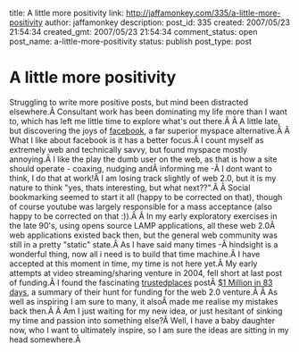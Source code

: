 title: A little more positivity
link: http://jaffamonkey.com/335/a-little-more-positivity
author: jaffamonkey
description: 
post_id: 335
created: 2007/05/23 21:54:34
created_gmt: 2007/05/23 21:54:34
comment_status: open
post_name: a-little-more-positivity
status: publish
post_type: post

# A little more positivity

Struggling to write more positive posts, but mind been distracted elsewhere.Â Consultant work has been dominating my life more than I want to, which has left me little time to explore what's out there.Â Â A little late, but discovering the joys of [facebook](http://www.facebook.com), a far superior myspace alternative.Â Â What I like about facebook is it has a better focus.Â I count myself as extremely web and technically savvy, but found myspace mostly annoying.Â I like the play the dumb user on the web, as that is how a site should operate - coaxing, nudging andÂ informing me -Â I dont want to think, I do that at work!Â I am losing track slightly of web 2.0, but it is my nature to think "yes, thats interesting, but what next??".Â Â Social bookmarking seemed to start it all (happy to be corrected on that), though of course youtube was largely responsible for a mass acceptance (also happy to be corrected on that :)).Â Â In my early exploratory exercises in the late 90's, using opens source LAMP applications, all these web 2.0Â web applications existed back then, but the general web community was still in a pretty "static" state.Â As I have said many times -Â hindsight is a wonderful thing, now all i need is to build that time machine.Â I have accepted at this moment in time, my time is not here yet.Â My early attempts at video streaming/sharing venture in 2004, fell short at last post of funding.Â I found the fascinating [trustedplaces](http://trustedplaces.com) postÂ [$1 Million in 83 days](http://trustedplaces.com/blog/2007/05/13/keeping-you-posted/), a summary of their hunt for funding for the web 2.0 venture.Â Â As well as inspiring I am sure to many, it alsoÂ made me realise my mistakes back then.Â Â Am I just waiting for my new idea, or just hesitant of sinking my time and passion into something else?Â Well, I have a baby daughter now, who I want to ultimately inspire, so I am sure the ideas are sitting in my head somewhere.Â